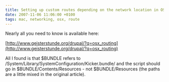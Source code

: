 ```yaml
---
title: Setting up custom routes depending on the network location in OSX
date: 2007-11-06 11:06:00 +0100
tags: mac, networking, osx, route
---
```


Nearly all you need to know is available here:

[http://www.geisterstunde.org/drupal/?q=osx_routing](http://www.geisterstunde.org/drupal/?q=osx_routing)

All I found is that $BUNDLE refers to /System/Library/SystemConfiguration/Kicker.bundle/ and the script should go in $BUNDLE/Contents/Resources - not $BUNDLE/Resources (the paths are a little mixed in the original article).
